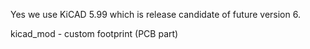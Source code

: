 Yes we use KiCAD 5.99 which is release candidate of future version 6. 


kicad_mod - custom footprint (PCB part) 


